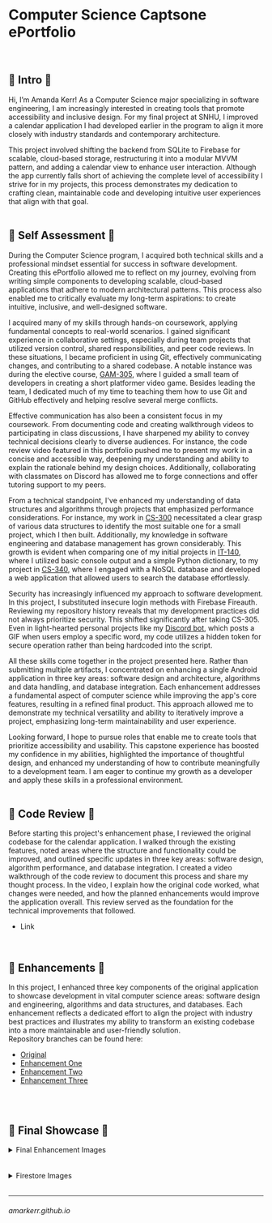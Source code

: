 # Computer Science Captsone ePortfolio
<br/>

## 🔹 Intro 🔹
Hi, I’m Amanda Kerr! As a Computer Science major specializing in software engineering, I am increasingly interested in creating tools that promote accessibility and inclusive design. For my final project at SNHU, I improved a calendar application I had developed earlier in the program to align it more closely with industry standards and contemporary architecture.

This project involved shifting the backend from SQLite to Firebase for scalable, cloud-based storage, restructuring it into a modular MVVM pattern, and adding a calendar view to enhance user interaction. Although the app currently falls short of achieving the complete level of accessibility I strive for in my projects, this process demonstrates my dedication to crafting clean, maintainable code and developing intuitive user experiences that align with that goal.
<br/>
<br/>

## 🔹 Self Assessment 🔹
During the Computer Science program, I acquired both technical skills and a professional mindset essential for success in software development. Creating this ePortfolio allowed me to reflect on my journey, evolving from writing simple components to developing scalable, cloud-based applications that adhere to modern architectural patterns. This process also enabled me to critically evaluate my long-term aspirations: to create intuitive, inclusive, and well-designed software.

I acquired many of my skills through hands-on coursework, applying fundamental concepts to real-world scenarios. I gained significant experience in collaborative settings, especially during team projects that utilized version control, shared responsibilities, and peer code reviews. In these situations, I became proficient in using Git, effectively communicating changes, and contributing to a shared codebase. A notable instance was during the elective course, [GAM-305](https://github.com/amarkerr/GAM305-BlueTeam), where I guided a small team of developers in creating a short platformer video game. Besides leading the team, I dedicated much of my time to teaching them how to use Git and GitHub effectively and helping resolve several merge conflicts.

Effective communication has also been a consistent focus in my coursework. From documenting code and creating walkthrough videos to participating in class discussions, I have sharpened my ability to convey technical decisions clearly to diverse audiences. For instance, the code review video featured in this portfolio pushed me to present my work in a concise and accessible way, deepening my understanding and ability to explain the rationale behind my design choices. Additionally, collaborating with classmates on Discord has allowed me to forge connections and offer tutoring support to my peers.

From a technical standpoint, I've enhanced my understanding of data structures and algorithms through projects that emphasized performance considerations. For instance, my work in [CS-300](https://github.com/amarkerr/CS300-BinaryTree) necessitated a clear grasp of various data structures to identify the most suitable one for a small project, which I then built. Additionally, my knowledge in software engineering and database management has grown considerably. This growth is evident when comparing one of my initial projects in [IT-140](https://github.com/amarkerr/IT140-Game), where I utilized basic console output and a simple Python dictionary, to my project in [CS-340](https://github.com/amarkerr/CS340-ClientServerDev), where I engaged with a NoSQL database and developed a web application that allowed users to search the database effortlessly.

Security has increasingly influenced my approach to software development. In this project, I substituted insecure login methods with Firebase Fireauth. Reviewing my repository history reveals that my development practices did not always prioritize security. This shifted significantly after taking CS-305. Even in light-hearted personal projects like my [Discord bot](https://github.com/amarkerr/ReplyBot), which posts a GIF when users employ a specific word, my code utilizes a hidden token for secure operation rather than being hardcoded into the script.

All these skills come together in the project presented here. Rather than submitting multiple artifacts, I concentrated on enhancing a single Android application in three key areas: software design and architecture, algorithms and data handling, and database integration. Each enhancement addresses a fundamental aspect of computer science while improving the app's core features, resulting in a refined final product. This approach allowed me to demonstrate my technical versatility and ability to iteratively improve a project, emphasizing long-term maintainability and user experience.

Looking forward, I hope to pursue roles that enable me to create tools that prioritize accessibility and usability. This capstone experience has boosted my confidence in my abilities, highlighted the importance of thoughtful design, and enhanced my understanding of how to contribute meaningfully to a development team. I am eager to continue my growth as a developer and apply these skills in a professional environment.
<br/>
<br/>

## 🔹 Code Review 🔹
Before starting this project's enhancement phase, I reviewed the original codebase for the calendar application. I walked through the existing features, noted areas where the structure and functionality could be improved, and outlined specific updates in three key areas: software design, algorithm performance, and database integration. I created a video walkthrough of the code review to document this process and share my thought process. In the video, I explain how the original code worked, what changes were needed, and how the planned enhancements would improve the application overall. This review served as the foundation for the technical improvements that followed.
- Link
<br/>

## 🔹 Enhancements 🔹
In this project, I enhanced three key components of the original application to showcase development in vital computer science areas: software design and engineering, algorithms and data structures, and databases. Each enhancement reflects a dedicated effort to align the project with industry best practices and illustrates my ability to transform an existing codebase into a more maintainable and user-friendly solution.
<br/>
Repository branches can be found here:
- [Original](https://github.com/amarkerr/amarkerr.github.io/tree/Original "Original")
- [Enhancement One](https://github.com/amarkerr/amarkerr.github.io/tree/Enhancement-1 "Enhancement One")
- [Enhancement Two](https://github.com/amarkerr/amarkerr.github.io/tree/Enhancement-2 "Enhancement Two")
- [Enhancement Three](https://github.com/amarkerr/amarkerr.github.io/tree/Enhancement-3 "Enhancement Three")
<br/>
<br/>

## 🔹 Final Showcase 🔹

<details>
<summary>Final Enhancement Images</summary>
<br/>

|                                       |                                       |
|:-------------------------------------:|:-------------------------------------:|
| ![alt text][login]| ![alt text][register]|
| ![alt text][activity]| ![alt text][create]|
| ![alt text][appt]| ![alt text][appt2]|
| ![alt text][edit]| ![alt text][settings]|  

[login]: https://github.com/amarkerr/amarkerr.github.io/blob/Assets/login.jpg "login view"
[activity]: https://github.com/amarkerr/amarkerr.github.io/blob/Assets/activity.jpg "activity view"
[appt]: https://github.com/amarkerr/amarkerr.github.io/blob/Assets/apptview.jpg "activity view with appointment"
[appt2]: https://github.com/amarkerr/amarkerr.github.io/blob/Assets/apptview2.jpg "appointment view"
[create]: https://github.com/amarkerr/amarkerr.github.io/blob/Assets/createview.jpg "create appointment view"
[edit]: https://github.com/amarkerr/amarkerr.github.io/blob/Assets/editview.jpg "edit appointment view"
[register]: https://github.com/amarkerr/amarkerr.github.io/blob/Assets/register.jpg "register view"
[settings]: https://github.com/amarkerr/amarkerr.github.io/blob/Assets/settingsview.jpg "settings view with darkmode checked"
</details>
<br/>

<br/>
<details>
<summary>Firestore Images</summary>
<br>
  
![alt text][fire]
<br/>
![alt text][fire2]

[fire]: https://github.com/amarkerr/amarkerr.github.io/blob/Assets/firestoreview.jpg "View of appointment data in Firestore"
[fire2]: https://github.com/amarkerr/amarkerr.github.io/blob/Assets/firestoreview2.jpg "View of settings data in Firestore"

</details>
<br/>



___
###### amarkerr.github.io
